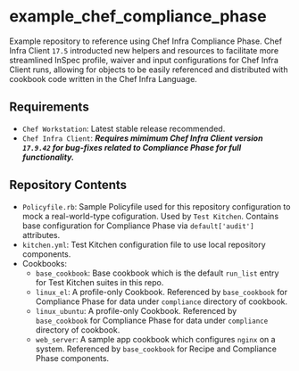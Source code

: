 # example_chef_compliance_phase

Example repository to reference using Chef Infra Compliance Phase.  Chef Infra Client `17.5` introducted new helpers and resources to facilitate more streamlined InSpec profile, waiver and input configurations for Chef Infra Client runs, allowing for objects to be easily referenced and distributed with cookbook code written in the Chef Infra Language.

## Requirements

- `Chef Workstation`: Latest stable release recommended.
- `Chef Infra Client`: ***Requires mimimum Chef Infra Client version `17.9.42` for bug-fixes related to Compliance Phase for full functionality.***

## Repository Contents

- `Policyfile.rb`: Sample Policyfile used for this repository configuration to mock a real-world-type cofiguration.  Used by `Test Kitchen`.  Contains base configuration for Compliance Phase via `default['audit']` attributes.
- `kitchen.yml`: Test Kitchen configuration file to use local repository components.
- Cookbooks:
  - `base_cookbook`: Base cookbook which is the default `run_list` entry for Test Kitchen suites in this repo.
  - `linux_el`: A profile-only Cookbook.  Referenced by `base_cookbook` for Compliance Phase for data under `compliance` directory of cookbook.
  - `linux_ubuntu`: A profile-only Cookbook.  Referenced by `base_cookbook` for Compliance Phase for data under `compliance` directory of cookbook.
  - `web_server`: A sample app cookbook which configures `nginx` on a system.  Referenced by `base_cookbook` for Recipe and Compliance Phase components.
